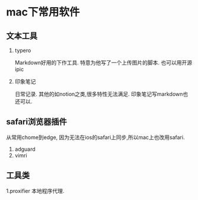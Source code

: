 # mac下常用软件
## 文本工具
1. typero
   
   Markdown好用的下作工具. 特意为他写了一个上传图片的脚本. 也可以用开源ipic
2. 印象笔记
   
   日常记录. 其他的如notion之类,很多特性无法满足.  印象笔记写markdown也还可以.
## safari浏览器插件
   从常用chome到edge, 因为无法在ios的safari上同步,所以mac上也改用safari.
1. adguard
2. vimri

## 工具类
1.proxifier
   本地程序代理.
